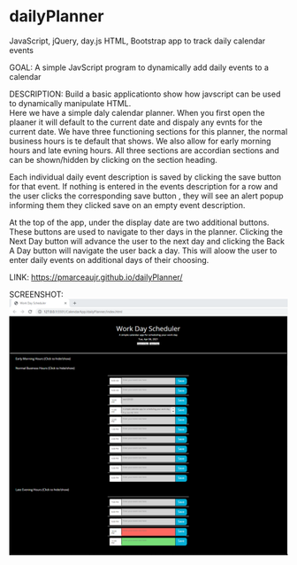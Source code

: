 # dailyPlanner

JavaScript, jQuery, day.js HTML, Bootstrap app to track daily calendar events

GOAL: A simple JavScript program to dynamically add daily events to a calendar

DESCRIPTION: Build a basic applicationto show how javscript can be used to dynamically manipulate HTML.  
Here we have a simple daly calendar planner. When you first open the plaaner it will default to the current date and dispaly any evnts for the current date. We have three functioning sections for this planner, the normal business hours is te default that shows. We also allow for early morning hours and late evning hours. All three sections are accordian sections and can be shown/hidden by clicking on the section heading.

Each individual daily event description is saved by clicking the save button for that event. If nothing is entered in the events description for a row and the user clicks the corresponding save button , they will see an alert popup informing them they clicked save on an empty event description.

At the top of the app, under the display date are two additional buttons. These buttons are used to navigate to ther days in the planner. Clicking the Next Day button will advance the user to the next day and clicking the Back A Day button will navigate the user back a day. This will aloow the user to enter daily events on additional days of their choosing.

LINK: https://pmarceaujr.github.io/dailyPlanner/

SCREENSHOT:![Screenshot](./includes/images/planner.png)
